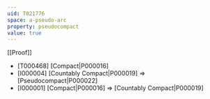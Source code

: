 ```yaml
---
uid: T021776
space: a-pseudo-arc
property: pseudocompact
value: true
---
```

[[Proof]]

* [T000468] [Compact|P000016]
* [I000004] [Countably Compact|P000019] => [Pseudocompact|P000022]
* [I000001] [Compact|P000016] => [Countably Compact|P000019]

